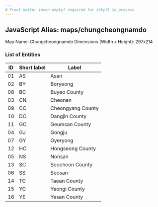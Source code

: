```yaml
---
# Front matter (even empty) required for Jekyll to process
---
```


## JavaScript Alias: maps/chungcheongnamdo

Map Name: Chungcheongnamdo
Dimensions (Width x Height): 297x214





### List of Entities

ID | Short label | Label
---|---|---|
01|AS|Asan
02|BY|Boryeong
08|BC|Buyeo County
03|CN|Cheonan
09|CC|Cheongyang County
10|DC|Dangjin County
11|GC|Geumsan County
04|GJ|Gongju
07|GY|Gyeryong
12|HC|Hongseong County
05|NS|Nonsan
13|SC|Seocheon County
06|SS|Seosan
14|TC|Taean County
15|YC|Yeongi County
16|YE|Yesan County

